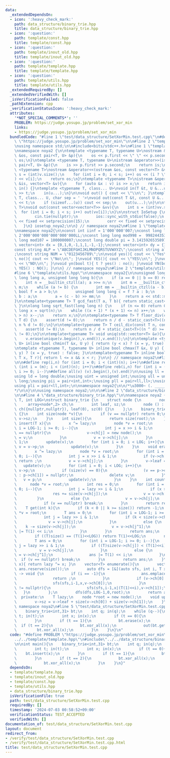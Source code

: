 ```yaml
---
data:
  _extendedDependsOn:
  - icon: ':heavy_check_mark:'
    path: data_structure/binary_trie.hpp
    title: data_structure/binary_trie.hpp
  - icon: ':question:'
    path: template/const.hpp
    title: template/const.hpp
  - icon: ':question:'
    path: template/inout_old.hpp
    title: template/inout_old.hpp
  - icon: ':question:'
    path: template/template.hpp
    title: template/template.hpp
  - icon: ':question:'
    path: template/utils.hpp
    title: template/utils.hpp
  _extendedRequiredBy: []
  _extendedVerifiedWith: []
  _isVerificationFailed: false
  _pathExtension: cpp
  _verificationStatusIcon: ':heavy_check_mark:'
  attributes:
    '*NOT_SPECIAL_COMMENTS*': ''
    PROBLEM: https://judge.yosupo.jp/problem/set_xor_min
    links:
    - https://judge.yosupo.jp/problem/set_xor_min
  bundledCode: "#line 1 \"test/data_structure/SetXorMin.test.cpp\"\n#define PROBLEM\
    \ \"https://judge.yosupo.jp/problem/set_xor_min\"\n\n#line 2 \"template/template.hpp\"\
    \nusing namespace std;\n\n#include<bits/stdc++.h>\n#line 1 \"template/inout_old.hpp\"\
    \nnamespace noya2 {\n\ntemplate <typename T, typename U>\nostream &operator<<(ostream\
    \ &os, const pair<T, U> &p){\n    os << p.first << \" \" << p.second;\n    return\
    \ os;\n}\ntemplate <typename T, typename U>\nistream &operator>>(istream &is,\
    \ pair<T, U> &p){\n    is >> p.first >> p.second;\n    return is;\n}\n\ntemplate\
    \ <typename T>\nostream &operator<<(ostream &os, const vector<T> &v){\n    int\
    \ s = (int)v.size();\n    for (int i = 0; i < s; i++) os << (i ? \" \" : \"\"\
    ) << v[i];\n    return os;\n}\ntemplate <typename T>\nistream &operator>>(istream\
    \ &is, vector<T> &v){\n    for (auto &x : v) is >> x;\n    return is;\n}\n\nvoid\
    \ in() {}\ntemplate <typename T, class... U>\nvoid in(T &t, U &...u){\n    cin\
    \ >> t;\n    in(u...);\n}\n\nvoid out() { cout << \"\\n\"; }\ntemplate <typename\
    \ T, class... U, char sep = ' '>\nvoid out(const T &t, const U &...u){\n    cout\
    \ << t;\n    if (sizeof...(u)) cout << sep;\n    out(u...);\n}\n\ntemplate<typename\
    \ T>\nvoid out(const vector<vector<T>> &vv){\n    int s = (int)vv.size();\n  \
    \  for (int i = 0; i < s; i++) out(vv[i]);\n}\n\nstruct IoSetup {\n    IoSetup(){\n\
    \        cin.tie(nullptr);\n        ios::sync_with_stdio(false);\n        cout\
    \ << fixed << setprecision(15);\n        cerr << fixed << setprecision(7);\n \
    \   }\n} iosetup_noya2;\n\n} // namespace noya2\n#line 1 \"template/const.hpp\"\
    \nnamespace noya2{\n\nconst int iinf = 1'000'000'007;\nconst long long linf =\
    \ 2'000'000'000'000'000'000LL;\nconst long long mod998 =  998244353;\nconst long\
    \ long mod107 = 1000000007;\nconst long double pi = 3.14159265358979323;\nconst\
    \ vector<int> dx = {0,1,0,-1,1,1,-1,-1};\nconst vector<int> dy = {1,0,-1,0,1,-1,-1,1};\n\
    const string ALP = \"ABCDEFGHIJKLMNOPQRSTUVWXYZ\";\nconst string alp = \"abcdefghijklmnopqrstuvwxyz\"\
    ;\nconst string NUM = \"0123456789\";\n\nvoid yes(){ cout << \"Yes\\n\"; }\nvoid\
    \ no(){ cout << \"No\\n\"; }\nvoid YES(){ cout << \"YES\\n\"; }\nvoid NO(){ cout\
    \ << \"NO\\n\"; }\nvoid yn(bool t){ t ? yes() : no(); }\nvoid YN(bool t){ t ?\
    \ YES() : NO(); }\n\n} // namespace noya2\n#line 2 \"template/utils.hpp\"\n\n\
    #line 6 \"template/utils.hpp\"\n\nnamespace noya2{\n\nunsigned long long inner_binary_gcd(unsigned\
    \ long long a, unsigned long long b){\n    if (a == 0 || b == 0) return a + b;\n\
    \    int n = __builtin_ctzll(a); a >>= n;\n    int m = __builtin_ctzll(b); b >>=\
    \ m;\n    while (a != b) {\n        int mm = __builtin_ctzll(a - b);\n       \
    \ bool f = a > b;\n        unsigned long long c = f ? a : b;\n        b = f ?\
    \ b : a;\n        a = (c - b) >> mm;\n    }\n    return a << std::min(n, m);\n\
    }\n\ntemplate<typename T> T gcd_fast(T a, T b){ return static_cast<T>(inner_binary_gcd(std::abs(a),std::abs(b)));\
    \ }\n\nlong long sqrt_fast(long long n) {\n    if (n <= 0) return 0;\n    long\
    \ long x = sqrt(n);\n    while ((x + 1) * (x + 1) <= n) x++;\n    while (x * x\
    \ > n) x--;\n    return x;\n}\n\ntemplate<typename T> T floor_div(const T n, const\
    \ T d) {\n    assert(d != 0);\n    return n / d - static_cast<T>((n ^ d) < 0 &&\
    \ n % d != 0);\n}\n\ntemplate<typename T> T ceil_div(const T n, const T d) {\n\
    \    assert(d != 0);\n    return n / d + static_cast<T>((n ^ d) >= 0 && n % d\
    \ != 0);\n}\n\ntemplate<typename T> void uniq(std::vector<T> &v){\n    std::sort(v.begin(),v.end());\n\
    \    v.erase(unique(v.begin(),v.end()),v.end());\n}\n\ntemplate <typename T, typename\
    \ U> inline bool chmin(T &x, U y) { return (y < x) ? (x = y, true) : false; }\n\
    \ntemplate <typename T, typename U> inline bool chmax(T &x, U y) { return (x <\
    \ y) ? (x = y, true) : false; }\n\ntemplate<typename T> inline bool range(T l,\
    \ T x, T r){ return l <= x && x < r; }\n\n} // namespace noya2\n#line 8 \"template/template.hpp\"\
    \n\n#define rep(i,n) for (int i = 0; i < (int)(n); i++)\n#define repp(i,m,n) for\
    \ (int i = (m); i < (int)(n); i++)\n#define reb(i,n) for (int i = (int)(n-1);\
    \ i >= 0; i--)\n#define all(v) (v).begin(),(v).end()\n\nusing ll = long long;\n\
    using ld = long double;\nusing uint = unsigned int;\nusing ull = unsigned long\
    \ long;\nusing pii = pair<int,int>;\nusing pll = pair<ll,ll>;\nusing pil = pair<int,ll>;\n\
    using pli = pair<ll,int>;\n\nnamespace noya2{\n\n/*\u3000~ (. _________ . /)\u3000\
    */\n\n}\n\nusing namespace noya2;\n\n\n#line 2 \"data_structure/binary_trie.hpp\"\
    \n\n#line 4 \"data_structure/binary_trie.hpp\"\n\nnamespace noya2 {\n\ntemplate<typename\
    \ T, int LOG>\nstruct binary_trie {\n    struct node {\n        node *p;\n   \
    \     array<node*,2> ch;\n        int leaf, sz;\n        node () : p(nullptr),\
    \ ch({nullptr,nullptr}), leaf(0), sz(0) {}\n    };\n    binary_trie () : lazy(0)\
    \ {}\n    int size(node *v){\n        if (v == nullptr) return 0;\n        return\
    \ v->sz;\n    }\n    int size(){\n        return size(root);\n    }\n    void\
    \ insert(T x){\n        x ^= lazy;\n        node *v = root;\n        for (int\
    \ i = LOG-1; i >= 0; i--){\n            int j = x >> i & 1;\n            if (v->ch[j]\
    \ == nullptr){\n                v->ch[j] = new node();\n                v->ch[j]->p\
    \ = v;\n            }\n            v = v->ch[j];\n        }\n        v->leaf =\
    \ 1;\n        update(v);\n        for (int i = 0; i < LOG; i++){\n           \
    \ v = v->p;\n            update(v);\n        }\n    }\n    void erase(T x){\n\
    \        x ^= lazy;\n        node *v = root;\n        for (int i = LOG-1; i >=\
    \ 0; i--){\n            int j = x >> i & 1;\n            if (v->ch[j] == nullptr)\
    \ return ;\n            v = v->ch[j];\n        }\n        v->leaf = 0;\n     \
    \   update(v);\n        for (int i = 0; i < LOG; i++){\n            node *p =\
    \ v->p;\n            if (size(v) == 0){\n                (v == p->ch[0] ? p->ch[0]\
    \ : p->ch[1]) = nullptr;\n                delete v;\n            }\n         \
    \   v = p;\n            update(v);\n        }\n    }\n    int count(T x){\n  \
    \      node *v = root;\n        int res = 0;\n        for (int i = LOG-1; i >=\
    \ 0; i--){\n            int j = lazy >> i & 1;\n            if (x >> i & 1){\n\
    \                res += size(v->ch[j]);\n                v = v->ch[j^1];\n   \
    \         }\n            else {\n                v = v->ch[j];\n            }\n\
    \            if (v == nullptr) break;\n        }\n        return res;\n    }\n\
    \    T get(int k){\n        if (k < 0 || k >= size()) return -1;\n        node\
    \ *v = root;\n        T ans = 0;\n        for (int i = LOG-1; i >= 0; i--){\n\
    \            int j = lazy >> i & 1;\n            if (k < size(v->ch[j])){\n  \
    \              v = v->ch[j];\n            }\n            else {\n            \
    \    k -= size(v->ch[j]);\n                v = v->ch[j^1];\n                ans\
    \ |= T(1) << i;\n            }\n        }\n        return ans;\n    }\n    T mex(){\n\
    \        if ((T)size() == (T(1)<<LOG)) return T(1)<<LOG;\n        node *v = root;\n\
    \        T ans = 0;\n        for (int i = LOG-1; i >= 0; i--){\n            int\
    \ j = lazy >> i & 1;\n            if ((T)size(v->ch[j]) < (T(1)<<i)){\n      \
    \          v = v->ch[j];\n            }\n            else {\n                v\
    \ = v->ch[j^1];\n                ans |= T(1) << i;\n            }\n          \
    \  if (v == nullptr) break;\n        }\n        return ans;\n    }\n    T xor_all(T\
    \ x){ return lazy ^= x; }\n    vector<T> enumerate(){\n        vector<T> ans;\
    \ ans.reserve(size());\n        auto dfs = [&](auto sfs, int i, T x, node *v)\
    \ -> void {\n            if (i == -1){\n                ans.emplace_back(x^lazy);\n\
    \                return ;\n            }\n            if (v->ch[0] != nullptr){\n\
    \                sfs(sfs,i-1,x,v->ch[0]);\n            }\n            if (v->ch[1]\
    \ != nullptr){\n                sfs(sfs,i-1,x|(T(1)<<i),v->ch[1]);\n         \
    \   }\n        };\n        dfs(dfs,LOG-1,0,root);\n        return ans;\n    }\n\
    \  private:\n    T lazy;\n    node *root = new node();\n    void update(node *v){\n\
    \        v->sz = v->leaf + size(v->ch[0]) + size(v->ch[1]);\n    }\n};\n\n} //\
    \ namespace noya2\n#line 5 \"test/data_structure/SetXorMin.test.cpp\"\n\nint main(){\n\
    \    binary_trie<int,31> bt;\n    int q; in(q);\n    while (q--){\n        int\
    \ t; in(t);\n        int x; in(x);\n        if (t == 0){\n            bt.insert(x);\n\
    \        }\n        if (t == 1){\n            bt.erase(x);\n        }\n      \
    \  if (t == 2){\n            bt.xor_all(x);\n            out(bt.get(0));\n   \
    \         bt.xor_all(x);\n        }\n    }\n}\n"
  code: "#define PROBLEM \"https://judge.yosupo.jp/problem/set_xor_min\"\n\n#include\"\
    ../../template/template.hpp\"\n#include\"../../data_structure/binary_trie.hpp\"\
    \n\nint main(){\n    binary_trie<int,31> bt;\n    int q; in(q);\n    while (q--){\n\
    \        int t; in(t);\n        int x; in(x);\n        if (t == 0){\n        \
    \    bt.insert(x);\n        }\n        if (t == 1){\n            bt.erase(x);\n\
    \        }\n        if (t == 2){\n            bt.xor_all(x);\n            out(bt.get(0));\n\
    \            bt.xor_all(x);\n        }\n    }\n}"
  dependsOn:
  - template/template.hpp
  - template/inout_old.hpp
  - template/const.hpp
  - template/utils.hpp
  - data_structure/binary_trie.hpp
  isVerificationFile: true
  path: test/data_structure/SetXorMin.test.cpp
  requiredBy: []
  timestamp: '2024-07-03 00:58:52+09:00'
  verificationStatus: TEST_ACCEPTED
  verifiedWith: []
documentation_of: test/data_structure/SetXorMin.test.cpp
layout: document
redirect_from:
- /verify/test/data_structure/SetXorMin.test.cpp
- /verify/test/data_structure/SetXorMin.test.cpp.html
title: test/data_structure/SetXorMin.test.cpp
---
```

